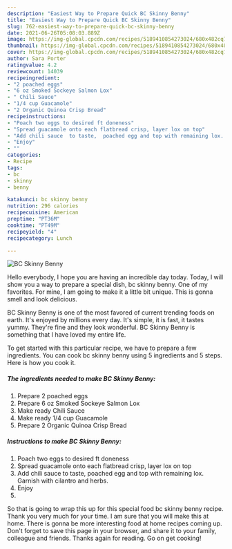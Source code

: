 ```yaml
---
description: "Easiest Way to Prepare Quick BC Skinny Benny"
title: "Easiest Way to Prepare Quick BC Skinny Benny"
slug: 762-easiest-way-to-prepare-quick-bc-skinny-benny
date: 2021-06-26T05:08:03.889Z
image: https://img-global.cpcdn.com/recipes/5189410854273024/680x482cq70/bc-skinny-benny-recipe-main-photo.jpg
thumbnail: https://img-global.cpcdn.com/recipes/5189410854273024/680x482cq70/bc-skinny-benny-recipe-main-photo.jpg
cover: https://img-global.cpcdn.com/recipes/5189410854273024/680x482cq70/bc-skinny-benny-recipe-main-photo.jpg
author: Sara Porter
ratingvalue: 4.2
reviewcount: 14039
recipeingredient:
- "2 poached eggs"
- "6 oz Smoked Sockeye Salmon Lox"
- " Chili Sauce"
- "1/4 cup Guacamole"
- "2 Organic Quinoa Crisp Bread"
recipeinstructions:
- "Poach two eggs to desired ft doneness"
- "Spread guacamole onto each flatbread crisp, layer lox on top"
- "Add chili sauce  to taste,  poached egg and top with remaining lox.  Garnish with cilantro and herbs."
- "Enjoy"
- ""
categories:
- Recipe
tags:
- bc
- skinny
- benny

katakunci: bc skinny benny 
nutrition: 296 calories
recipecuisine: American
preptime: "PT36M"
cooktime: "PT49M"
recipeyield: "4"
recipecategory: Lunch

---
```



![BC Skinny Benny](https://img-global.cpcdn.com/recipes/5189410854273024/680x482cq70/bc-skinny-benny-recipe-main-photo.jpg)

Hello everybody, I hope you are having an incredible day today. Today, I will show you a way to prepare a special dish, bc skinny benny. One of my favorites. For mine, I am going to make it a little bit unique. This is gonna smell and look delicious.



BC Skinny Benny is one of the most favored of current trending foods on earth. It's enjoyed by millions every day. It's simple, it is fast, it tastes yummy. They're fine and they look wonderful. BC Skinny Benny is something that I have loved my entire life.


To get started with this particular recipe, we have to prepare a few ingredients. You can cook bc skinny benny using 5 ingredients and 5 steps. Here is how you cook it.

<!--inarticleads1-->

##### The ingredients needed to make BC Skinny Benny:

1. Prepare 2 poached eggs
1. Prepare 6 oz Smoked Sockeye Salmon Lox
1. Make ready  Chili Sauce
1. Make ready 1/4 cup Guacamole
1. Prepare 2 Organic Quinoa Crisp Bread




<!--inarticleads2-->

##### Instructions to make BC Skinny Benny:

1. Poach two eggs to desired ft doneness
1. Spread guacamole onto each flatbread crisp, layer lox on top
1. Add chili sauce  to taste,  poached egg and top with remaining lox.  Garnish with cilantro and herbs.
1. Enjoy
1. 




So that is going to wrap this up for this special food bc skinny benny recipe. Thank you very much for your time. I am sure that you will make this at home. There is gonna be more interesting food at home recipes coming up. Don't forget to save this page in your browser, and share it to your family, colleague and friends. Thanks again for reading. Go on get cooking!
